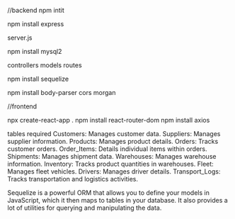 //backend
npm intit

npm install express

server.js

npm install mysql2

controllers
models
routes

npm install sequelize

npm install body-parser cors morgan




//frontend

npx create-react-app .
npm install react-router-dom
npm install axios

tables required
Customers: Manages customer data.
Suppliers: Manages supplier information.
Products: Manages product details.
Orders: Tracks customer orders.
Order_Items: Details individual items within orders.
Shipments: Manages shipment data.
Warehouses: Manages warehouse information.
Inventory: Tracks product quantities in warehouses.
Fleet: Manages fleet vehicles.
Drivers: Manages driver details.
Transport_Logs: Tracks transportation and logistics activities.


Sequelize is a powerful ORM that allows you to define your models in JavaScript, which it then maps to tables in your database. It also provides a lot of utilities for querying and manipulating the data.